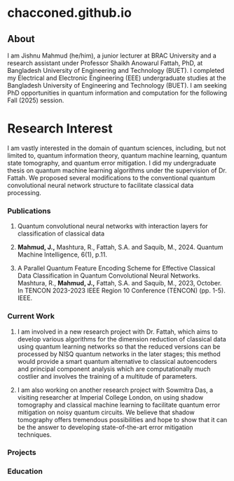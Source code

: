 # chacconed.github.io


## About
I am Jishnu Mahmud (he/him), a junior lecturer at BRAC University and a research assistant under Professor Shaikh Anowarul Fattah, PhD, at Bangladesh University of Engineering and Technology (BUET). I completed my Electrical and Electronic Engineering (EEE) undergraduate studies at the Bangladesh University of Engineering and Technology (BUET). I am seeking PhD opportunities in quantum information and computation for the following Fall (2025) session.

# Research Interest
I am vastly interested in the domain of quantum sciences, including,  but not limited to, quantum information theory, quantum machine learning, quantum state tomography, and quantum error mitigation. I did my undergraduate thesis on quantum machine learning algorithms under the supervision of Dr. Fattah. We proposed several modifications to the conventional quantum convolutional neural network structure to facilitate classical data processing.

### Publications

  1. Quantum convolutional neural networks with interaction layers for classification of classical data
  2. **Mahmud, J.,** Mashtura, R., Fattah, S.A. and Saquib, M., 2024. Quantum Machine Intelligence, 6(1), p.11.
     
  3. A Parallel Quantum Feature Encoding Scheme for Effective Classical Data Classification in Quantum Convolutional Neural Networks.
     Mashtura, R., **Mahmud, J.,** Fattah, S.A. and Saquib, M., 2023, October. In TENCON 2023-2023 IEEE Region 10 Conference (TENCON) (pp. 1-5). IEEE.
     

### Current Work

  1. I am involved in a new research project with Dr. Fattah, which aims to develop various algorithms for the dimension reduction of classical data using quantum learning networks so that the reduced  versions can be processed by NISQ quantum networks in the later stages; this method would provide a smart quantum alternative to classical autoencoders and principal component analysis which are computationally much costlier and involves the training of a multitude of parameters.
     
  2. I am also working on another research project with Sowmitra Das, a visiting researcher at Imperial College London, on using shadow tomography and classical machine learning to facilitate quantum error mitigation on noisy quantum circuits. We believe that shadow tomography offers tremendous possibilities and hope to show that it can be the answer to developing state-of-the-art error mitigation techniques.

### Projects

### Education
